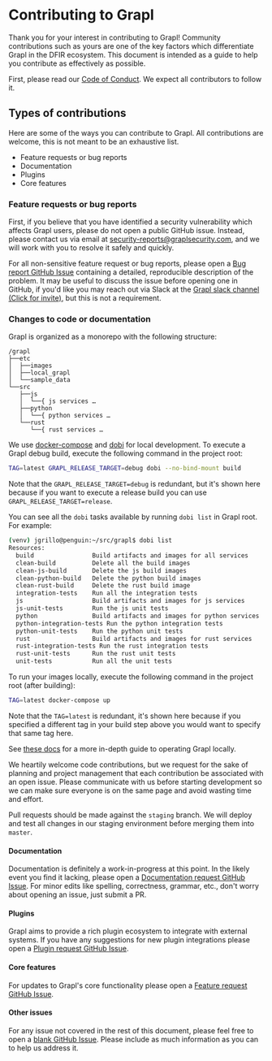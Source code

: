 # Contributing to Grapl

Thank you for your interest in contributing to Grapl! Community
contributions such as yours are one of the key factors which
differentiate Grapl in the DFIR ecosystem. This document is intended
as a guide to help you contribute as effectively as possible.

First, please read our [Code of Conduct](CODE_OF_CONDUCT.md). We
expect all contributors to follow it.

## Types of contributions

Here are some of the ways you can contribute to Grapl. All
contributions are welcome, this is not meant to be an exhaustive list.

  - Feature requests or bug reports
  - Documentation
  - Plugins
  - Core features

### Feature requests or bug reports

First, if you believe that you have identified a security
vulnerability which affects Grapl users, please do not open a public
GitHub issue. Instead, please contact us via email at
[security-reports@graplsecurity.com](mailto:security-reports@graplsecurity.com),
and we will work with you to resolve it safely and quickly.

For all non-sensitive feature request or bug reports, please open a
[Bug report GitHub
Issue](https://github.com/grapl-security/grapl/issues/new?template=bug_report.md)
containing a detailed, reproducible description of the problem. It may
be useful to discuss the issue before opening one in GitHub, if you'd
like you may reach out via Slack at the [Grapl slack channel (Click
for
invite)](https://join.slack.com/t/grapl-dfir/shared_invite/zt-armk3shf-nuY19fQQuUnYk~dHltUPCw),
but this is not a requirement.

### Changes to code or documentation

Grapl is organized as a monorepo with the following structure:

``` text
/grapl
├──etc
│  ├──images
│  ├──local_grapl
│  └──sample_data
└──src
   ├──js
   │  └──{ js services …
   ├──python
   │  └──{ python services …
   └──rust
      └──{ rust services …
```

We use [docker-compose](https://docs.docker.com/compose/) and
[dobi](https://dnephin.github.io/dobi/) for local development. To
execute a Grapl debug build, execute the following command in the
project root:

``` bash
TAG=latest GRAPL_RELEASE_TARGET=debug dobi --no-bind-mount build
```

Note that the `GRAPL_RELEASE_TARGET=debug` is redundant, but it's
shown here because if you want to execute a release build you can use
`GRAPL_RELEASE_TARGET=release`.

You can see all the `dobi` tasks available by running `dobi list` in
Grapl root. For example:

``` bash
(venv) jgrillo@penguin:~/src/grapl$ dobi list
Resources:
  build                Build artifacts and images for all services
  clean-build          Delete all the build images
  clean-js-build       Delete the js build images
  clean-python-build   Delete the python build images
  clean-rust-build     Delete the rust build image
  integration-tests    Run all the integration tests
  js                   Build artifacts and images for js services
  js-unit-tests        Run the js unit tests
  python               Build artifacts and images for python services
  python-integration-tests Run the python integration tests
  python-unit-tests    Run the python unit tests
  rust                 Build artifacts and images for rust services
  rust-integration-tests Run the rust integration tests
  rust-unit-tests      Run the rust unit tests
  unit-tests           Run all the unit tests
```

To run your images locally, execute the following command in the
project root (after building):

``` bash
TAG=latest docker-compose up
```

Note that the `TAG=latest` is redundant, it's shown here because if
you specified a different tag in your build step above you would want
to specify that same tag here.

See [these
docs](https://grapl-analyzerlib.readthedocs.io/en/latest/setup/local/)
for a more in-depth guide to operating Grapl locally.

We heartily welcome code contributions, but we request for the sake of
planning and project management that each contribution be associated
with an open issue. Please communicate with us before starting
development so we can make sure everyone is on the same page and avoid
wasting time and effort.

Pull requests should be made against the `staging` branch. We will
deploy and test all changes in our staging environment before merging
them into `master`.

#### Documentation

Documentation is definitely a work-in-progress at this point. In the
likely event you find it lacking, please open a [Documentation request
GitHub
Issue](https://github.com/grapl-security/grapl/issues/new?template=documentation_request.md).
For minor edits like spelling, correctness, grammar, etc., don't worry
about opening an issue, just submit a PR.

#### Plugins

Grapl aims to provide a rich plugin ecosystem to integrate with
external systems. If you have any suggestions for new plugin
integrations please open a [Plugin request GitHub
Issue](https://github.com/grapl-security/grapl/issues/new?template=plugin_request.md).

#### Core features

For updates to Grapl's core functionality please open a [Feature request GitHub
Issue](https://github.com/grapl-security/grapl/issues/new?template=feature_request.md).

#### Other issues

For any issue not covered in the rest of this document, please feel
free to open a [blank GitHub
Issue](https://github.com/grapl-security/grapl/issues/new?template=blank_issue.md). Please
include as much information as you can to help us address it.
